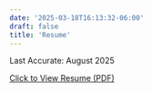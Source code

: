 ```yaml
---
date: '2025-03-18T16:13:32-06:00'
draft: false
title: 'Resume'
---
```


Last Accurate: August 2025

<a href="/EricSpencerResume.pdf" target="_blank" >Click to View Resume (PDF)</a>